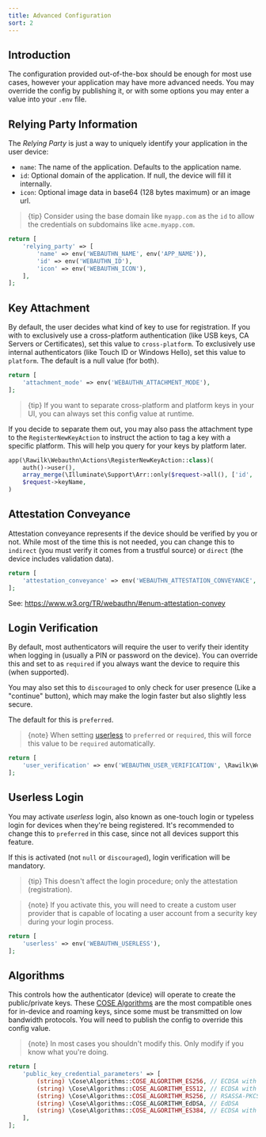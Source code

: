 ```yaml
---
title: Advanced Configuration
sort: 2
---
```


## Introduction

The configuration provided out-of-the-box should be enough for most use cases, however your application may have more advanced needs. You may override the config by publishing it, or with some options you may enter a value into your `.env` file.

## Relying Party Information

The _Relying Party_ is just a way to uniquely identify your application in the user device:

- `name`: The name of the application. Defaults to the application name.
- `id`: Optional domain of the application. If null, the device will fill it internally.
- `icon`: Optional image data in base64 (128 bytes maximum) or an image url.

> {tip} Consider using the base domain like `myapp.com` as the `id` to allow the credentials on subdomains like `acme.myapp.com`.

```php
return [
    'relying_party' => [
        'name' => env('WEBAUTHN_NAME', env('APP_NAME')),
        'id' => env('WEBAUTHN_ID'),
        'icon' => env('WEBAUTHN_ICON'),
    ],
];
```

## Key Attachment

By default, the user decides what kind of key to use for registration. If you with to exclusively use a cross-platform authentication (like USB keys, CA Servers or Certificates), set this value to `cross-platform`. To exclusively use internal authenticators (like Touch ID or Windows Hello), set this value to `platform`. The default is a null value (for both).

```php
return [
    'attachment_mode' => env('WEBAUTHN_ATTACHMENT_MODE'),
];
```

> {tip} If you want to separate cross-platform and platform keys in your UI, you can always set this config value at runtime.

If you decide to separate them out, you may also pass the attachment type to the `RegisterNewKeyAction` to instruct the action to tag a key with a specific platform. This will help you query for your keys by platform later.

```php
app(\Rawilk\Webauthn\Actions\RegisterNewKeyAction::class)(
    auth()->user(),
    array_merge(\Illuminate\Support\Arr::only($request->all(), ['id', 'rawId', 'response', 'type']), ['attachment_type' => 'platform']),
    $request->keyName,
)
```

## Attestation Conveyance

Attestation conveyance represents if the device should be verified by you or not. While most of the time this is not needed, you can change this to `indirect` (you must verify it comes from a trustful source) or `direct` (the device includes validation data).

```php
return [
    'attestation_conveyance' => env('WEBAUTHN_ATTESTATION_CONVEYANCE', \Rawilk\Webauthn\Enums\AttestationConveyancePreference::NONE->value),
];
```

See: https://www.w3.org/TR/webauthn/#enum-attestation-convey

## Login Verification

By default, most authenticators will require the user to verify their identity when logging in (usually a PIN or password on the device). You can override this and set to as `required` if you always want the device to require this (when supported).

You may also set this to `discouraged` to only check for user presence (Like a "continue" button), which may make the login faster but also slightly less secure.

The default for this is `preferred`.

> {note} When setting [userless](#userless-login) to `preferred` or `required`, this will force this value to be `required` automatically.

```php
return [
    'user_verification' => env('WEBAUTHN_USER_VERIFICATION', \Rawilk\Webauthn\Enums\UserVerification::PREFERRED->value),
];
```

## Userless Login

You may activate _userless_ login, also known as one-touch login or typeless login for devices when they're being registered. It's recommended to change this to `preferred` in this case, since not all devices support this feature.

If this is activated (not `null` or `discouraged`), login verification will be mandatory.

> {tip} This doesn't affect the login procedure; only the attestation (registration).

> {note} If you activate this, you will need to create a custom user provider that is capable of locating a user account from a security key during your login process.

```php
return [
    'userless' => env('WEBAUTHN_USERLESS'),
];
```

## Algorithms

This controls how the authenticator (device) will operate to create the public/private keys. These [COSE Algorithms](https://w3c.github.io/webauthn/#typedefdef-cosealgorithmidentifier) are the most compatible ones for in-device and roaming keys, since some must be transmitted on low bandwidth protocols. You will need to publish the config to override this config value.

> {note} In most cases you shouldn't modify this. Only modify if you know what you're doing.

```php
return [
    'public_key_credential_parameters' => [
        (string) \Cose\Algorithms::COSE_ALGORITHM_ES256, // ECDSA with SHA-256
        (string) \Cose\Algorithms::COSE_ALGORITHM_ES512, // ECDSA with SHA-512
        (string) \Cose\Algorithms::COSE_ALGORITHM_RS256, // RSASSA-PKCS1-v1_5 with SHA-256
        (string) \Cose\Algorithms::COSE_ALGORITHM_EdDSA, // EdDSA
        (string) \Cose\Algorithms::COSE_ALGORITHM_ES384, // ECDSA with SHA-384
    ],
];
```
